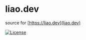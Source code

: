 # liao.dev

source for [https://liao.dev](liao.dev)

[![License](https://img.shields.io/github/license/seankhliao/liao.dev.svg?style=flat-square)](LICENSE)
